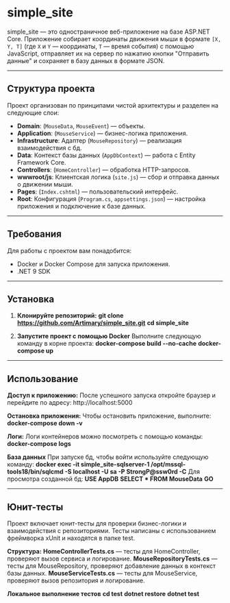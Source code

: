 # simple_site

simple_site — это одностраничное веб-приложение на базе ASP.NET Core. Приложение собирает координаты движения мыши в формате `[X, Y, T]` (где `X` и `Y` — координаты, `T` — время события) с помощью JavaScript, отправляет их на сервер по нажатию кнопки "Отправить данные" и сохраняет в базу данных в формате JSON.

---

## Структура проекта

Проект организован по принципами чистой архитектуры и разделен на следующие слои:

- **Domain**: (`MouseData`, `MouseEvent`) — объекты.
- **Application**: (`MouseService`) — бизнес-логика приложения.
- **Infrastructure**: Адаптер (`MouseRepository`) — реализация взаимодействия с бд.
- **Data**: Контекст базы данных (`AppDbContext`) — работа с Entity Framework Core.
- **Controllers**: (`HomeController`) — обработка HTTP-запросов.
- **wwwroot/js**: Клиентская логика (`site.js`) — сбор и отправка данных о движении мыши.
- **Pages**: (`Index.cshtml`) — пользовательский интерфейс.
- **Root**: Конфигурация (`Program.cs`, `appsettings.json`) — настройка приложения и подключение к базе данных.

---

## Требования

Для работы с проектом вам понадобится:
- Docker и Docker Compose для запуска приложения.
- .NET 9 SDK

---

## Установка

1. **Клонируйте репозиторий:**
   **git clone https://github.com/Artimary/simple_site.git**
   **cd simple_site**

2. **Запустите проект с помощью Docker**
Выполните следующую команду в корне проекта: 
**docker-compose build --no-cache**
**docker-compose up**

---

## Использование

**Доступ к приложению:**
После успешного запуска откройте браузер и перейдите по адресу: http://localhost:5000

**Остановка приложения:**
Чтобы остановить приложение, выполните: 
**docker-compose down -v**

**Логи:**
Логи контейнеров можно посмотреть с помощью команды:
**docker-compose logs**

**База данных**
При запуске бд, чтобы войти используйте следующую команду:
**docker exec -it simple_site-sqlserver-1 /opt/mssql-tools18/bin/sqlcmd -S localhost -U sa -P StrongP@ssw0rd -C**
Для просмотра созданной бд:
**USE AppDB**
**SELECT * FROM MouseData**
**GO**

---

## Юнит-тесты
Проект включает юнит-тесты для проверки бизнес-логики и взаимодействия с репозиториями. Тесты написаны с использованием фреймворка xUnit и находятся в папке test.

**Структура:**
**HomeControllerTests.cs** — тесты для HomeController, проверяют вызов сервиса и логирование.
**MouseRepositoryTests.cs** — тесты для MouseRepository, проверяют добавление данных в контекст базы данных.
**MouseServiceTests.cs** — тесты для MouseService, проверяют вызов репозитория и логирование.

**Локальное выполнение тестов**
**cd test**
**dotnet restore**
**dotnet test**